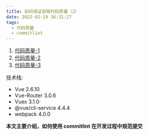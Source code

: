```yaml
---
title: 如何保证前端代码质量（2）
date: 2022-02-19 16:31:27
tags: 
  - 代码质量
  - commitlint
---
```


1. [代码质量-1](#)
2. [代码质量-2](#)
3. [代码质量-3](#)

技术栈:
- Vue 2.6.10
- Vue-Router 3.0.6
- Vuex 3.1.0·
- @vue/cli-service 4.4.4
- webpack 4.0.0

**本文主要介绍，如何使用 commitlint 在开发过程中规范提交**
